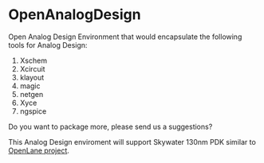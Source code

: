 # OpenAnalogDesign

Open Analog Design Environment that would encapsulate the following tools for Analog Design:

1. Xschem
2. Xcircuit
3. klayout
4. magic
5. netgen
6. Xyce
7. ngspice

Do you want to package more, please send us a suggestions?

This Analog Design enviroment will support Skywater 130nm PDK similar to [OpenLane project](https://github.com/The-OpenROAD-Project/OpenLane).


